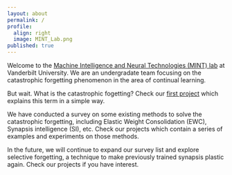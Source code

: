 ```yaml
---
layout: about
permalink: /
profile:
  align: right
  image: MINT_Lab.png
published: true
---
```


Welcome to the <a href="http://lab.vanderbilt.edu/mint-lab" target="_blank">Machine Intelligence and Neural Technologies (MINT) lab</a> at Vanderbilt University. We are an undergradate team focusing on the catastrophic forgetting phenomenon in the area of continual learning.

But wait. What is the catastrophic fogetting? Check our <a href="_projects/1_project.md" target="_blank">first project</a> which explains this term in a simple way.

We have conducted a survey on some existing methods to solve the catastrophic forgetting, including Elastic Weight Consolidation (EWC), Synapsis intelligence (SI), etc. Check our projects which contain a series of examples and experiments on those methods.

In the future, we will continue to expand our survey list and explore selective forgetting, a technique to make previously trained synapsis plastic again. Check our projects if you have interest.
